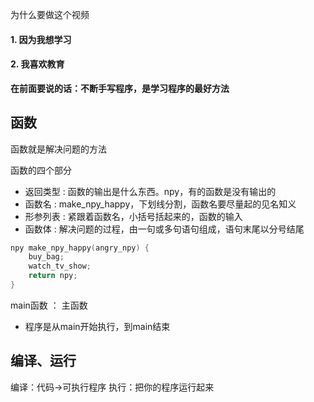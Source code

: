 为什么要做这个视频
#### 1. 因为我想学习
#### 2. 我喜欢教育

**在前面要说的话：不断手写程序，是学习程序的最好方法**

## 函数
函数就是解决问题的方法

函数的四个部分
 - 返回类型 : 函数的输出是什么东西。npy，有的函数是没有输出的
 - 函数名 : make_npy_happy，下划线分割，函数名要尽量起的见名知义
 - 形参列表 : 紧跟着函数名，小括号括起来的，函数的输入
 - 函数体 : 解决问题的过程，由一句或多句语句组成，语句末尾以分号结尾

```C++
npy make_npy_happy(angry_npy) {
    buy_bag;
    watch_tv_show;
    return npy;
}
```

main函数 ： 主函数
 - 程序是从main开始执行，到main结束


## 编译、运行
编译：代码->可执行程序
执行：把你的程序运行起来